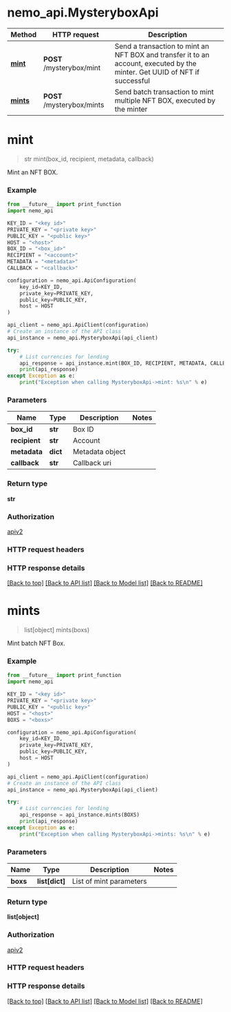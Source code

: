 # nemo_api.MysteryboxApi

Method | HTTP request | Description
------------- | ------------- | -------------
[**mint**](MysteryboxApi.md#mint) | **POST** /mysterybox/mint | Send a transaction to mint an NFT BOX and transfer it to an account, executed by the minter. Get UUID of NFT if successful
[**mints**](MysteryboxApi.md#mints) | **POST** /mysterybox/mints | Send batch transaction to mint multiple NFT BOX, executed by the minter

# **mint**
> str mint(box_id, recipient, metadata, callback)

Mint an NFT BOX.

### Example

```python
from __future__ import print_function
import nemo_api

KEY_ID = "<key id>"
PRIVATE_KEY = "<private key>"
PUBLIC_KEY = "<public key>"
HOST = "<host>"
BOX_ID = "<box_id>"
RECIPIENT = "<account>"
METADATA = "<metadata>"
CALLBACK = "<callback>"

configuration = nemo_api.ApiConfiguration(
    key_id=KEY_ID,
    private_key=PRIVATE_KEY,
    public_key=PUBLIC_KEY,
    host = HOST
)

api_client = nemo_api.ApiClient(configuration)
# Create an instance of the API class
api_instance = nemo_api.MysteryboxApi(api_client)

try:
    # List currencies for lending
    api_response = api_instance.mint(BOX_ID, RECIPIENT, METADATA, CALLBACK)
    print(api_response)
except Exception as e:
    print("Exception when calling MysteryboxApi->mint: %s\n" % e)
```

### Parameters

Name | Type | Description  | Notes
------------- | ------------- | ------------- | -------------
 **box_id** | **str**| Box ID | 
 **recipient** | **str**| Account | 
 **metadata** | **dict**| Metadata object | 
 **callback** | **str**| Callback uri | 

### Return type

**str**

### Authorization

[apiv2](../README.md#apiv2)

### HTTP request headers

### HTTP response details

[[Back to top]](#) [[Back to API list]](../README.md#documentation-for-api-endpoints) [[Back to Model list]](../README.md#documentation-for-models) [[Back to README]](../README.md)

# **mints**
> list[object] mints(boxs)

Mint batch NFT Box.

### Example

```python
from __future__ import print_function
import nemo_api

KEY_ID = "<key id>"
PRIVATE_KEY = "<private key>"
PUBLIC_KEY = "<public key>"
HOST = "<host>"
BOXS = "<boxs>"

configuration = nemo_api.ApiConfiguration(
    key_id=KEY_ID,
    private_key=PRIVATE_KEY,
    public_key=PUBLIC_KEY,
    host = HOST
)

api_client = nemo_api.ApiClient(configuration)
# Create an instance of the API class
api_instance = nemo_api.MysteryboxApi(api_client)

try:
    # List currencies for lending
    api_response = api_instance.mints(BOXS)
    print(api_response)
except Exception as e:
    print("Exception when calling MysteryboxApi->mints: %s\n" % e)
```

### Parameters

Name | Type | Description  | Notes
------------- | ------------- | ------------- | -------------
 **boxs** | **list[dict]**| List of mint parameters | 

### Return type

**list[object]**

### Authorization

[apiv2](../README.md#apiv2)

### HTTP request headers

### HTTP response details

[[Back to top]](#) [[Back to API list]](../README.md#documentation-for-api-endpoints) [[Back to Model list]](../README.md#documentation-for-models) [[Back to README]](../README.md)